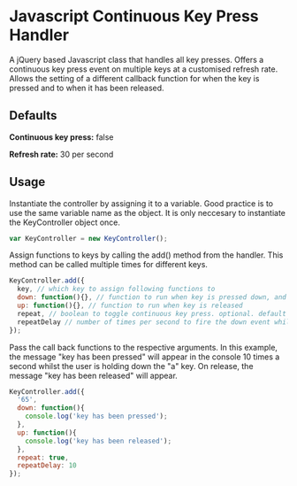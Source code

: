 # Javascript Continuous Key Press Handler

A jQuery based Javascript class that handles all key presses. Offers a continuous key press event on multiple keys at a customised refresh rate. Allows the setting of a different callback function for when the key is pressed and to when it has been released.

## Defaults

<b>Continuous key press:</b> false

<b>Refresh rate:</b> 30 per second

## Usage

Instantiate the controller by assigning it to a variable. Good practice is to use the same variable name as the object. It is only neccesary to instantiate the KeyController object once. 

```javascript
var KeyController = new KeyController();
```

Assign functions to keys by calling the add() method from the handler. This method can be called multiple times for different keys.

```javascript
KeyController.add({
  key, // which key to assign following functions to
  down: function(){}, // function to run when key is pressed down, and the function that is run if continuous key press event is set
  up: function(){}, // function to run when key is released
  repeat, // boolean to toggle continuous key press. optional. default value: true
  repeatDelay // number of times per second to fire the down event whilst key is held down
}); 
```

Pass the call back functions to the respective arguments. In this example, the message "key has been pressed" will appear in the console 10 times a second whilst the user is holding down the "a" key. On release, the message "key has been released" will appear.

```javascript
KeyController.add({
  '65',
  down: function(){
    console.log('key has been pressed');
  },
  up: function(){
    console.log('key has been released');
  },
  repeat: true,
  repeatDelay: 10
}); 
```
